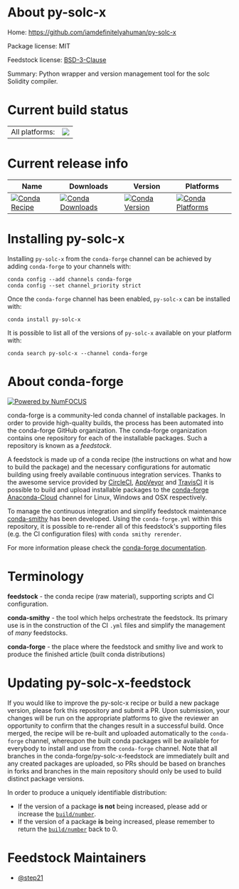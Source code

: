 About py-solc-x
===============

Home: https://github.com/iamdefinitelyahuman/py-solc-x

Package license: MIT

Feedstock license: [BSD-3-Clause](https://github.com/conda-forge/py-solc-x-feedstock/blob/master/LICENSE.txt)

Summary: Python wrapper and version management tool for the solc Solidity compiler.

Current build status
====================


<table><tr><td>All platforms:</td>
    <td>
      <a href="https://dev.azure.com/conda-forge/feedstock-builds/_build/latest?definitionId=11415&branchName=master">
        <img src="https://dev.azure.com/conda-forge/feedstock-builds/_apis/build/status/py-solc-x-feedstock?branchName=master">
      </a>
    </td>
  </tr>
</table>

Current release info
====================

| Name | Downloads | Version | Platforms |
| --- | --- | --- | --- |
| [![Conda Recipe](https://img.shields.io/badge/recipe-py--solc--x-green.svg)](https://anaconda.org/conda-forge/py-solc-x) | [![Conda Downloads](https://img.shields.io/conda/dn/conda-forge/py-solc-x.svg)](https://anaconda.org/conda-forge/py-solc-x) | [![Conda Version](https://img.shields.io/conda/vn/conda-forge/py-solc-x.svg)](https://anaconda.org/conda-forge/py-solc-x) | [![Conda Platforms](https://img.shields.io/conda/pn/conda-forge/py-solc-x.svg)](https://anaconda.org/conda-forge/py-solc-x) |

Installing py-solc-x
====================

Installing `py-solc-x` from the `conda-forge` channel can be achieved by adding `conda-forge` to your channels with:

```
conda config --add channels conda-forge
conda config --set channel_priority strict
```

Once the `conda-forge` channel has been enabled, `py-solc-x` can be installed with:

```
conda install py-solc-x
```

It is possible to list all of the versions of `py-solc-x` available on your platform with:

```
conda search py-solc-x --channel conda-forge
```


About conda-forge
=================

[![Powered by NumFOCUS](https://img.shields.io/badge/powered%20by-NumFOCUS-orange.svg?style=flat&colorA=E1523D&colorB=007D8A)](http://numfocus.org)

conda-forge is a community-led conda channel of installable packages.
In order to provide high-quality builds, the process has been automated into the
conda-forge GitHub organization. The conda-forge organization contains one repository
for each of the installable packages. Such a repository is known as a *feedstock*.

A feedstock is made up of a conda recipe (the instructions on what and how to build
the package) and the necessary configurations for automatic building using freely
available continuous integration services. Thanks to the awesome service provided by
[CircleCI](https://circleci.com/), [AppVeyor](https://www.appveyor.com/)
and [TravisCI](https://travis-ci.com/) it is possible to build and upload installable
packages to the [conda-forge](https://anaconda.org/conda-forge)
[Anaconda-Cloud](https://anaconda.org/) channel for Linux, Windows and OSX respectively.

To manage the continuous integration and simplify feedstock maintenance
[conda-smithy](https://github.com/conda-forge/conda-smithy) has been developed.
Using the ``conda-forge.yml`` within this repository, it is possible to re-render all of
this feedstock's supporting files (e.g. the CI configuration files) with ``conda smithy rerender``.

For more information please check the [conda-forge documentation](https://conda-forge.org/docs/).

Terminology
===========

**feedstock** - the conda recipe (raw material), supporting scripts and CI configuration.

**conda-smithy** - the tool which helps orchestrate the feedstock.
                   Its primary use is in the construction of the CI ``.yml`` files
                   and simplify the management of *many* feedstocks.

**conda-forge** - the place where the feedstock and smithy live and work to
                  produce the finished article (built conda distributions)


Updating py-solc-x-feedstock
============================

If you would like to improve the py-solc-x recipe or build a new
package version, please fork this repository and submit a PR. Upon submission,
your changes will be run on the appropriate platforms to give the reviewer an
opportunity to confirm that the changes result in a successful build. Once
merged, the recipe will be re-built and uploaded automatically to the
`conda-forge` channel, whereupon the built conda packages will be available for
everybody to install and use from the `conda-forge` channel.
Note that all branches in the conda-forge/py-solc-x-feedstock are
immediately built and any created packages are uploaded, so PRs should be based
on branches in forks and branches in the main repository should only be used to
build distinct package versions.

In order to produce a uniquely identifiable distribution:
 * If the version of a package **is not** being increased, please add or increase
   the [``build/number``](https://docs.conda.io/projects/conda-build/en/latest/resources/define-metadata.html#build-number-and-string).
 * If the version of a package **is** being increased, please remember to return
   the [``build/number``](https://docs.conda.io/projects/conda-build/en/latest/resources/define-metadata.html#build-number-and-string)
   back to 0.

Feedstock Maintainers
=====================

* [@step21](https://github.com/step21/)

